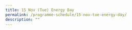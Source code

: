 ```yaml
---
title: 15 Nov (Tue) Energy Day
permalink: /programme-schedule/15-nov-tue-energy-day/
description: ""
---
```

